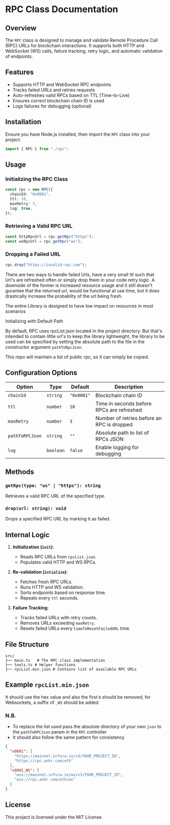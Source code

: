 # RPC Class Documentation

## Overview

The `RPC` class is designed to manage and validate Remote Procedure Call (RPC) URLs for blockchain interactions. It supports both HTTP and WebSocket (WS) calls, failure tracking, retry logic, and automatic validation of endpoints.

## Features

- Supports HTTP and WebSocket RPC endpoints
- Tracks failed URLs and retries requests
- Auto-refreshes valid RPCs based on TTL (Time-to-Live)
- Ensures correct blockchain chain ID is used
- Logs failures for debugging (optional)

## Installation

Ensure you have Node.js installed, then import the `RPC` class into your project.

```typescript
import { RPC } from "./rpc";
```

## Usage

### Initializing the RPC Class

```typescript
const rpc = new RPC({
  chainId: "0x0001",
  ttl: 10,
  maxRetry: 3,
  log: true,
});
```

### Retrieving a Valid RPC URL

```typescript
const httpRpcUrl = rpc.getRpc("https");
const wsRpcUrl = rpc.getRpc("ws");
```

### Dropping a Failed URL

```typescript
rpc.drop("https://invalid-rpc.com");
```

There are two ways to handle failed Urls, have a very small ttl such that Url's are refreshed often or simply drop them in your code retry logic. A downside of the former is increased resource usage and it still doesn't gurantee that the returned url, would be functional at use time, but it does drastically increase the probabilty of the url being fresh.

The entire Library is designed to have low impact on resources in most scenarios

Initializing with Default Path

By default, RPC uses rpcList.json located in the project directory. But that's intended to contain little url's to keep the library lightweight, the library to be used can be specified by setting the absolute path to the file in the constructor argument `pathToRpcJson`.

This repo will maintain a list of public rpc, so it can simply be copied.

## Configuration Options

| Option          | Type      | Default    | Description                                |
| --------------- | --------- | ---------- | ------------------------------------------ |
| `chainId`       | `string`  | `"0x0001"` | Blockchain chain ID                        |
| `ttl`           | `number`  | `10`       | Time in seconds before RPCs are refreshed  |
| `maxRetry`      | `number`  | `3`        | Number of retries before an RPC is dropped |
| `pathToRPCJson` | `string`  | `""`       | Absolute path to list of RPCs JSON         |
| `log`           | `boolean` | `false`    | Enable logging for debugging               |

## Methods

### `getRpc(type: "ws" | "https"): string`

Retrieves a valid RPC URL of the specified type.

### `drop(url: string): void`

Drops a specified RPC URL by marking it as failed.

## Internal Logic

1. **Initialization (`init`)**:

   - Reads RPC URLs from `rpcList.json`.
   - Populates valid HTTP and WS RPCs.

2. **Re-validation (`intialize`)**:

   - Fetches fresh RPC URLs.
   - Runs HTTP and WS validation.
   - Sorts endpoints based on response time.
   - Repeats every `ttl` seconds.

3. **Failure Tracking**:
   - Tracks failed URLs with retry counts.
   - Removes URLs exceeding `maxRetry`.
   - Resets failed URLs every `timeToResetFailedURL` time.

## File Structure

```
src/
├── main.ts   # The RPC class implementation
├── tools.ts # Helper functions
├── rpcList.min.json # Contains list of available RPC URLs
```

## Example `rpcList.min.json`

It should use the hex value and also the first `0` should be removed, for Websockets, a suffix of `_WS` should be added

### N.B.

- To replace the list used pass the absolute directory of your own `json` to the `pathToRPCJson` param in the `RPC` controller
- It should also follow the same pattern for consistency

```json
{
  "x0001": [
    "https://mainnet.infura.io/v3/YOUR_PROJECT_ID",
    "https://rpc.ankr.com/eth"
  ],
  "x0001_WS": [
    "wss://mainnet.infura.io/ws/v3/YOUR_PROJECT_ID",
    "wss://rpc.ankr.com/eth/ws"
  ]
}
```

## License

This project is licensed under the MIT License.
